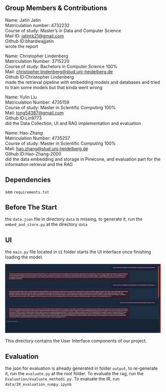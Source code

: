 ## Group Members & Contributions
Name: Jatin Jatin<br />
Matriculation number: 4732232<br />
Course of study: Master’s in Data and Computer Science <br />
Mail ID: jatinrk21@gmail.com  <br />
Github ID:bhardwajjjatin <br />
wrote the report <br />

Name: Christopher Lindenberg<br />
Matriculation Number: 3715220<br />
Course of study: Bachelors in Computer Science 100%<br />
Mail: christopher.lindenberg@stud.uni-heidelberg.de <br />
Github ID:Christopher Lindenberg<br />
made the retrieval pipeline with embedding models and databases and tried to train some models but that kinda went wrong<br />

Name: Yulin Liu<br />
Matriculation Number: 4735159<br />
Course of study: Master in Scientific Computing 100%<br />
Mail: tong54387@gmail.com<br />
Github ID:Lin9773<br />
did the Data Collection, UI and RAG implementation and evaluation<br />

Name: Hao-Zhang<br />
Matriculation Number: 4735257<br />
Course of study: Master in Scientific Computing 100%<br />
Mail: hao.zhang@stud.uni-heidelberg.de<br />
Github ID:Hao-Zhang-2000<br />
did the data embedding and storage in Pinecone, and evaluation part for the information retrieval and the RAG<br />

## Dependencies
see `requirements.txt`

## Before The Start
the `data.json` file in directory `data` is missing, to generate it, run the `embed_and_store.py` at the directory `data`

## UI
the `main.py` file located in `UI` folder starts the UI interface once finishing loading the model.

![Preview](preview1.png)

This directory contains the User Interface components of our project.

## Evaluation
the json for evaluation is already generated in folder `output`, to re-generate it, run the `evaluate.py` at the root folder. To evaluate the rag, run the `Evaluation/evaluate_method1.py`. To evaluate the IR, run `data/IR_evaluation_numpy.ipynb`





